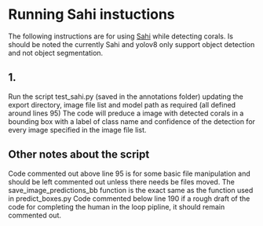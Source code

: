 # Running Sahi instuctions

The following instructions are for using [Sahi](https://github.com/obss/sahi) while detecting corals.
Is should be noted the currently Sahi and yolov8 only support object detection and not object segmentation.

## 1. 
Run the script test_sahi.py (saved in the annotations folder) updating the export directory, image file list and model path as required (all defined around lines 95)
The code will preduce a image with detected corals in a bounding box with a label of class name and confidence of the detection for every image specified in the image file list.

## Other notes about the script
Code commented out above line 95 is for some basic file manipulation and should be left commented out unless there needs be files moved.
The save_image_predictions_bb function is the exact same as the function used in predict_boxes.py
Code commented below line 190 if a rough draft of the code for completing the human in the loop pipline, it should remain commented out.